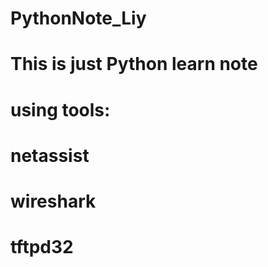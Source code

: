 # PythonNote_Liy
# This is just Python learn note
# using tools:
#       netassist
#       wireshark
#       tftpd32